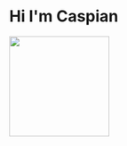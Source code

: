# Hi I'm Caspian

<img height="180em" src="https://github-readme-stats-eight-theta.vercel.app/api?username=caspian-under-ctrl&show_icons=true&theme=tokyonight&hide_border=true&include_all_commits=true&count_private=true"/>
